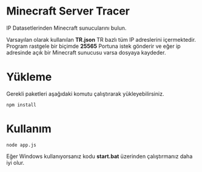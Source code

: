 # Minecraft Server Tracer
IP Datasetlerinden Minecraft sunucularını bulun.

Varsayılan olarak kullanılan **TR.json** TR bazlı tüm IP adreslerini içermektedir. Program rastgele bir biçimde **25565** Portuna istek gönderir ve eğer ip adresinde açık bir Minecraft sunucusu varsa dosyaya kaydeder.

# Yükleme

Gerekli paketleri aşağıdaki komutu çalıştırarak yükleyebilirsiniz.
```
npm install
```

# Kullanım
```
node app.js
```

Eğer Windows kullanıyorsanız kodu **start.bat** üzerinden çalıştırmanız daha iyi olur.
